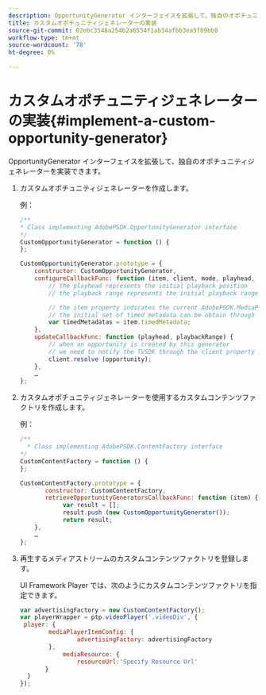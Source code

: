 ```yaml
---
description: OpportunityGenerator インターフェイスを拡張して、独自のオポチュニティジェネレーターを実装できます。
title: カスタムオポチュニティジェネレーターの実装
source-git-commit: 02ebc3548a254b2a6554f1ab34afbb3ea5f09bb8
workflow-type: tm+mt
source-wordcount: '78'
ht-degree: 0%

---
```


# カスタムオポチュニティジェネレーターの実装{#implement-a-custom-opportunity-generator}

OpportunityGenerator インターフェイスを拡張して、独自のオポチュニティジェネレーターを実装できます。

1. カスタムオポチュニティジェネレーターを作成します。

   例：

   ```js
   /** 
   * Class implementing AdobePSDK.OpportunityGenerator interface 
   */ 
   CustomOpportunityGenerator = function () { 
   }; 
   
   CustomOpportunityGenerator.prototype = { 
       constructor: CustomOpportunityGenerator, 
       configureCallbackFunc: function (item, client, mode, playhead, playbackRange) {  
           // the playhead represents the initial playback position 
           // the playback range represents the initial playback range 
   
           // the item property indicates the current AdobePSDK.MediaPlayerItem associated with this generator 
           // the initial set of timed metadata can be obtain through the item property 
           var timedMetadatas = item.timedMetadata; 
       }, 
       updateCallbackFunc: function (playhead, playbackRange) { 
           // when an opportunity is created by this generator 
           // we need to notify the TVSDK through the client property 
           client.resolve (opportunity); 
       }, 
       … 
   }; 
   ```

1. カスタムオポチュニティジェネレーターを使用するカスタムコンテンツファクトリを作成します。

   例：

   ```js
   /** 
     * Class implementing AdobePSDK.ContentFactory interface 
   */ 
   CustomContentFactory = function () { 
   }; 
   
   CustomContentFactory.prototype = { 
          constructor: CustomContentFactory, 
          retrieveOpportunityGeneratorsCallbackFunc: function (item) { 
               var result = []; 
               result.push (new CustomOpportunityGenerator()); 
               return result; 
       }, 
       … 
   }; 
   ```

1. 再生するメディアストリームのカスタムコンテンツファクトリを登録します。

   UI Framework Player では、次のようにカスタムコンテンツファクトリを指定できます。

   ```js
   var advertisingFactory = new CustomContentFactory(); 
   var playerWrapper = ptp.videoPlayer('.videoDiv', { 
    player: { 
           mediaPlayerItemConfig: { 
                   advertisingFactory: advertisingFactory 
           }, 
               mediaResource: { 
                   resourceUrl:'Specify Resource Url' 
          } 
     } 
   }); 
   ```
